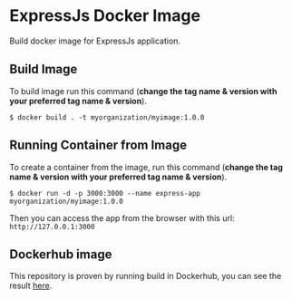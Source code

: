 # ExpressJs Docker Image

Build docker image for ExpressJs application.

## Build Image
To build image run this command (__change the tag name & version with your preferred tag name & version__).

`$ docker build . -t myorganization/myimage:1.0.0`

## Running Container from Image

To create a container from the image, run this command (__change the tag name & version with your preferred tag name & version__).

`$ docker run -d -p 3000:3000 --name express-app myorganization/myimage:1.0.0`

Then you can access the app from the browser with this url: `http://127.0.0.1:3000`

## Dockerhub image

This repository is proven by running build in Dockerhub, you can see the result [here](https://hub.docker.com/r/namikazebadri/express-app).